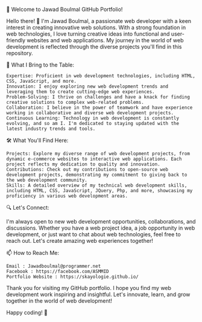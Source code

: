 🚀 Welcome to Jawad Boulmal GitHub Portfolio!

Hello there! 👋 I'm Jawad Boulmal, a passionate web developer with a keen interest in creating innovative web solutions. With a strong foundation in web technologies, I love turning creative ideas into functional and user-friendly websites and web applications. My journey in the world of web development is reflected through the diverse projects you'll find in this repository.

🌟 What I Bring to the Table:

    Expertise: Proficient in web development technologies, including HTML, CSS, JavaScript, and more.
    Innovation: I enjoy exploring new web development trends and leveraging them to create cutting-edge web experiences.
    Problem-Solving: I thrive on challenges and have a knack for finding creative solutions to complex web-related problems.
    Collaboration: I believe in the power of teamwork and have experience working in collaborative and diverse web development projects.
    Continuous Learning: Technology in web development is constantly evolving, and so am I. I'm dedicated to staying updated with the latest industry trends and tools.

🛠️ What You'll Find Here:

    Projects: Explore my diverse range of web development projects, from dynamic e-commerce websites to interactive web applications. Each project reflects my dedication to quality and innovation.
    Contributions: Check out my contributions to open-source web development projects, demonstrating my commitment to giving back to the web development community.
    Skills: A detailed overview of my technical web development skills, including HTML, CSS, JavaScript, JQuery, Php, and more, showcasing my proficiency in various web development areas.

🔍 Let's Connect:

I'm always open to new web development opportunities, collaborations, and discussions. Whether you have a web project idea, a job opportunity in web development, or just want to chat about web technologies, feel free to reach out. Let's create amazing web experiences together!

📫 How to Reach Me:

    Email : Jawadboulmal@programmer.net
    Facebook : https://facebook.com/ASMMID
    Portfolio Website : https://skayologie.github.io/

Thank you for visiting my GitHub portfolio. I hope you find my web development work inspiring and insightful. Let's innovate, learn, and grow together in the world of web development!

Happy coding! 🚀
